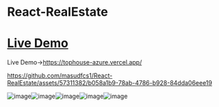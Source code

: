 # React-RealEstate

# [Live Demo](https://tophouse-azure.vercel.app/)

Live Demo->https://tophouse-azure.vercel.app/

https://github.com/masudfcs1/React-RealEstate/assets/57311382/b058a1b9-78ab-4786-b928-84dda06eee19

![image](https://github.com/masudfcs1/React-RealEstate/assets/57311382/0ec6589f-5867-4870-9ca4-3b0258810008)![image](https://github.com/masudfcs1/React-RealEstate/assets/57311382/c1a49ce1-69d6-480a-889d-4162a84f0a29)![image](https://github.com/masudfcs1/React-RealEstate/assets/57311382/dd64f06a-fcef-4921-a135-dca893bdf307)![image](https://github.com/masudfcs1/React-RealEstate/assets/57311382/ccc5b958-d259-4d82-99cc-91ca80a6f94b)![image](https://github.com/masudfcs1/React-RealEstate/assets/57311382/ee99c0ee-dd6d-420b-9f27-d2868bf99d19)
